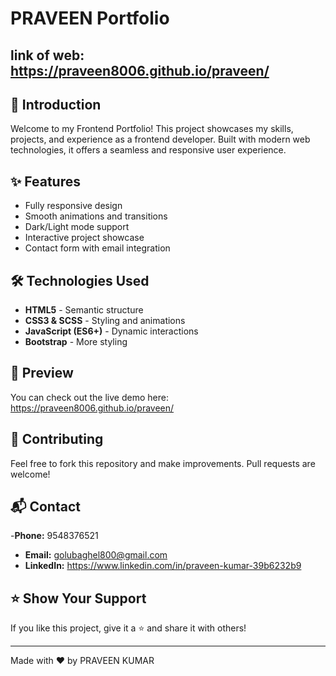 # PRAVEEN Portfolio

## link of web: https://praveen8006.github.io/praveen/

## 🚀 Introduction
Welcome to my Frontend Portfolio! This project showcases my skills, projects, and experience as a frontend developer. Built with modern web technologies, it offers a seamless and responsive user experience.

## ✨ Features
- Fully responsive design
- Smooth animations and transitions
- Dark/Light mode support
- Interactive project showcase
- Contact form with email integration

## 🛠️ Technologies Used
- **HTML5** - Semantic structure
- **CSS3 & SCSS** - Styling and animations
- **JavaScript (ES6+)** - Dynamic interactions
- **Bootstrap** - More styling


## 📸 Preview
You can check out the live demo here: https://praveen8006.github.io/praveen/

## 🤝 Contributing
Feel free to fork this repository and make improvements. Pull requests are welcome!

## 📬 Contact
-**Phone:** 9548376521
- **Email:** golubaghel800@gmail.com
- **LinkedIn:**  https://www.linkedin.com/in/praveen-kumar-39b6232b9

## ⭐ Show Your Support
If you like this project, give it a ⭐ and share it with others!

---
Made with ❤️ by PRAVEEN KUMAR

